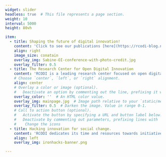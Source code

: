 ```yaml
---
widget: slider
headless: true  # This file represents a page section.
weight: 10
interval: 5000
height: 80vh

item:
  - title: Shaping the future of digital innovation! 
    content: 'Click to see our publications [here](https://rcodi-blog.netlify.app/publication).'
    align: right
    image_size: conatain
    overlay_img: Sabine-OI-conference-with-photo-credit.jpg
    overlay_filter: 0.5
  - title: The Research Center for Open Digital Innovation
    content: 'RCODI is a leading research center focused on open digital innovation comprised of computational social scientists designing and studying platforms, crowds and AI. '
    # Choose `center`, `left`, or `right` alignment.
    align: center
    # Overlay a color or image (optional).
    #   Deactivate an option by commenting out the line, prefixing it with `#`.
    overlay_color: ''  # An HTML color value.
    overlay_img: mainpage.jpg  # Image path relative to your `static/media/` folder
    overlay_filter: 0.5  # Darken the image. Value in range 0-1.
    # Call to action button (optional).
    #   Activate the button by specifying a URL and button label below.
    #   Deactivate by commenting out parameters, prefixing lines with `#`.
    #    Change the icons
  - title: Hacking innovation for social change.
    content: 'RCODI dedicates its time and resources towards initiatives that inspire change - such as IronHacks.'
    align: left
    overlay_img: ironhacks-banner.png

---
```

